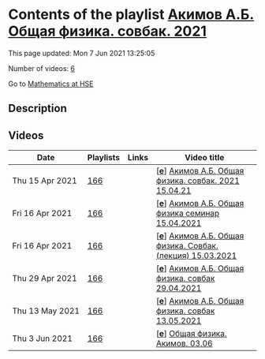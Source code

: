 # Contents of the playlist [Акимов А.Б. Общая физика. совбак.  2021](https://www.youtube.com/playlist?list=PLq3E5oubNNoAxvY6rY79qOww-p4DyxVuZ)

This page updated: Mon 7 Jun 2021 13:25:05

Number of videos: [6](#videos)

Go to [Mathematics at HSE](../README.md)

## Description



## Videos

|Date|Playlists|Links|Video title|
|---|---|---|---|
| Thu&nbsp;15&nbsp;Apr&nbsp;2021 | [166](../playlists/166 "Акимов А.Б. Общая физика. совбак.  2021") |  | [[**e**](https://studio.youtube.com/video/FfsD0TFl4d4/edit "Edit")] [Акимов А.Б. Общая физика. совбак. 2021 15.04.21](https://www.youtube.com/watch?v=FfsD0TFl4d4&list=PLq3E5oubNNoAxvY6rY79qOww-p4DyxVuZ) |
| Fri&nbsp;16&nbsp;Apr&nbsp;2021 | [166](../playlists/166 "Акимов А.Б. Общая физика. совбак.  2021") |  | [[**e**](https://studio.youtube.com/video/eTjurs3V46g/edit "Edit")] [Акимов А.Б. Общая физика семинар 15.04.2021](https://www.youtube.com/watch?v=eTjurs3V46g&list=PLq3E5oubNNoAxvY6rY79qOww-p4DyxVuZ) |
| Fri&nbsp;16&nbsp;Apr&nbsp;2021 | [166](../playlists/166 "Акимов А.Б. Общая физика. совбак.  2021") |  | [[**e**](https://studio.youtube.com/video/xDK8u6K2pjw/edit "Edit")] [Акимов А.Б. Общая физика. Совбак. (лекция) 15.03.2021](https://www.youtube.com/watch?v=xDK8u6K2pjw&list=PLq3E5oubNNoAxvY6rY79qOww-p4DyxVuZ) |
| Thu&nbsp;29&nbsp;Apr&nbsp;2021 | [166](../playlists/166 "Акимов А.Б. Общая физика. совбак.  2021") |  | [[**e**](https://studio.youtube.com/video/Ys1vJIanQvQ/edit "Edit")] [Акимов А.Б. Общая физика. совбак 29.04.2021](https://www.youtube.com/watch?v=Ys1vJIanQvQ&list=PLq3E5oubNNoAxvY6rY79qOww-p4DyxVuZ) |
| Thu&nbsp;13&nbsp;May&nbsp;2021 | [166](../playlists/166 "Акимов А.Б. Общая физика. совбак.  2021") |  | [[**e**](https://studio.youtube.com/video/GRi7t21NuFs/edit "Edit")] [Акимов А.Б. Общая физика. совбак 13.05.2021](https://www.youtube.com/watch?v=GRi7t21NuFs&list=PLq3E5oubNNoAxvY6rY79qOww-p4DyxVuZ) |
| Thu&nbsp;3&nbsp;Jun&nbsp;2021 | [166](../playlists/166 "Акимов А.Б. Общая физика. совбак.  2021") |  | [[**e**](https://studio.youtube.com/video/cuOqV966SCc/edit "Edit")] [Общая физика. Акимов. 03.06](https://www.youtube.com/watch?v=cuOqV966SCc&list=PLq3E5oubNNoAxvY6rY79qOww-p4DyxVuZ) |
